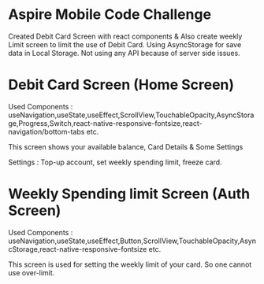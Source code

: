 
# Aspire Mobile Code Challenge

Created Debit Card Screen with react components & Also create weekly Limit screen to limit the use of Debit Card. Using AsyncStorage for save data in Local Storage. Not using any API because of server side issues.

# Debit Card Screen (Home Screen)

Used Components : useNavigation,useState,useEffect,ScrollView,TouchableOpacity,AsyncStorage,Progress,Switch,react-native-responsive-fontsize,react-navigation/bottom-tabs etc.

This screen shows your available balance, Card Details & Some Settings

Settings : Top-up account, set weekly spending limit, freeze card.

# Weekly Spending limit Screen (Auth Screen)

Used Components : useNavigation,useState,useEffect,Button,ScrollView,TouchableOpacity,AsyncStorage,react-native-responsive-fontsize etc.

This screen is used for setting the weekly limit of your card. So one cannot use over-limit.



